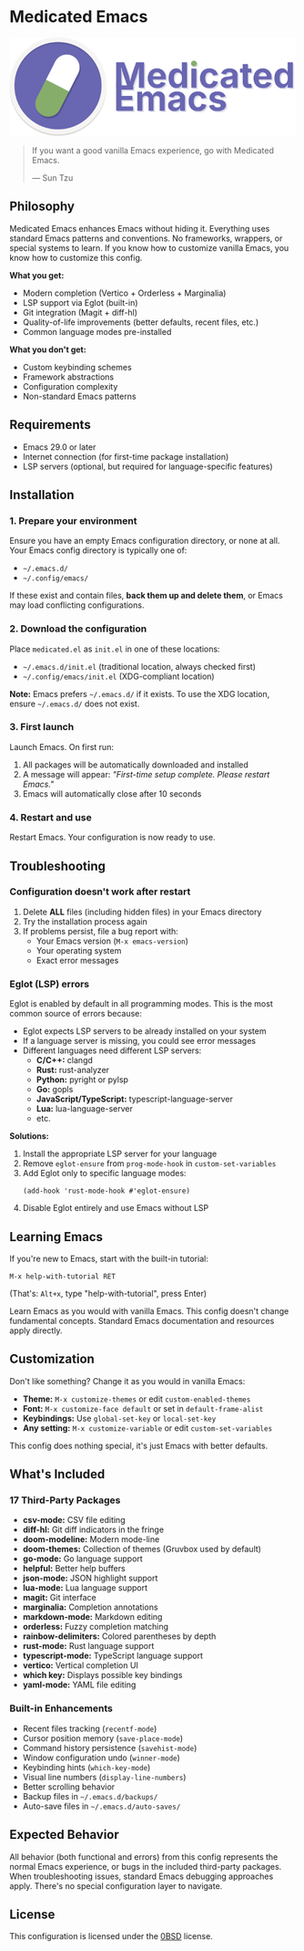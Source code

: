 # Medicated Emacs

<p align="center">
  <img src="medicated-emacs.png" alt="Medicated Emacs Logo">
</p>

> If you want a good vanilla Emacs experience, go with Medicated Emacs.
>
> — Sun Tzu

## Philosophy

Medicated Emacs enhances Emacs without hiding it. Everything uses standard Emacs patterns and conventions. No frameworks, wrappers, or special systems to learn. If you know how to customize vanilla Emacs, you know how to customize this config.

**What you get:**
- Modern completion (Vertico + Orderless + Marginalia)
- LSP support via Eglot (built-in)
- Git integration (Magit + diff-hl)
- Quality-of-life improvements (better defaults, recent files, etc.)
- Common language modes pre-installed

**What you don't get:**
- Custom keybinding schemes
- Framework abstractions
- Configuration complexity
- Non-standard Emacs patterns

## Requirements

- Emacs 29.0 or later
- Internet connection (for first-time package installation)
- LSP servers (optional, but required for language-specific features)

## Installation

### 1. Prepare your environment

Ensure you have an empty Emacs configuration directory, or none at all. Your Emacs config directory is typically one of:
- `~/.emacs.d/`
- `~/.config/emacs/`

If these exist and contain files, **back them up and delete them**, or Emacs may load conflicting configurations.

### 2. Download the configuration

Place `medicated.el` as `init.el` in one of these locations:
- `~/.emacs.d/init.el` (traditional location, always checked first)
- `~/.config/emacs/init.el` (XDG-compliant location)

**Note:** Emacs prefers `~/.emacs.d/` if it exists. To use the XDG location, ensure `~/.emacs.d/` does not exist.

### 3. First launch

Launch Emacs. On first run:
1. All packages will be automatically downloaded and installed
2. A message will appear: *"First-time setup complete. Please restart Emacs."*
3. Emacs will automatically close after 10 seconds

### 4. Restart and use

Restart Emacs. Your configuration is now ready to use.

## Troubleshooting

### Configuration doesn't work after restart

1. Delete **ALL** files (including hidden files) in your Emacs directory
2. Try the installation process again
3. If problems persist, file a bug report with:
   - Your Emacs version (`M-x emacs-version`)
   - Your operating system
   - Exact error messages

### Eglot (LSP) errors

Eglot is enabled by default in all programming modes. This is the most common source of errors because:

- Eglot expects LSP servers to be already installed on your system
- If a language server is missing, you could see error messages
- Different languages need different LSP servers:
  - **C/C++:** clangd
  - **Rust:** rust-analyzer
  - **Python:** pyright or pylsp
  - **Go:** gopls
  - **JavaScript/TypeScript:** typescript-language-server
  - **Lua:** lua-language-server
  - etc.

**Solutions:**

1. Install the appropriate LSP server for your language
2. Remove `eglot-ensure` from `prog-mode-hook` in `custom-set-variables`
3. Add Eglot only to specific language modes:
   ```elisp
   (add-hook 'rust-mode-hook #'eglot-ensure)
   ```
4. Disable Eglot entirely and use Emacs without LSP

## Learning Emacs

If you're new to Emacs, start with the built-in tutorial:

```
M-x help-with-tutorial RET
```

(That's: `Alt+x`, type "help-with-tutorial", press Enter)

Learn Emacs as you would with vanilla Emacs. This config doesn't change fundamental concepts. Standard Emacs documentation and resources apply directly.

## Customization

Don't like something? Change it as you would in vanilla Emacs:

- **Theme:** `M-x customize-themes` or edit `custom-enabled-themes`
- **Font:** `M-x customize-face default` or set in `default-frame-alist`
- **Keybindings:** Use `global-set-key` or `local-set-key`
- **Any setting:** `M-x customize-variable` or edit `custom-set-variables`

This config does nothing special, it's just Emacs with better defaults.

## What's Included

### 17 Third-Party Packages

- **csv-mode:** CSV file editing
- **diff-hl:** Git diff indicators in the fringe
- **doom-modeline:** Modern mode-line
- **doom-themes:** Collection of themes (Gruvbox used by default)
- **go-mode:** Go language support
- **helpful:** Better help buffers
- **json-mode:** JSON highlight support
- **lua-mode:** Lua language support
- **magit:** Git interface
- **marginalia:** Completion annotations
- **markdown-mode:** Markdown editing
- **orderless:** Fuzzy completion matching
- **rainbow-delimiters:** Colored parentheses by depth
- **rust-mode:** Rust language support
- **typescript-mode:** TypeScript language support
- **vertico:** Vertical completion UI
- **which key:** Displays possible key bindings
- **yaml-mode:** YAML file editing

### Built-in Enhancements

- Recent files tracking (`recentf-mode`)
- Cursor position memory (`save-place-mode`)
- Command history persistence (`savehist-mode`)
- Window configuration undo (`winner-mode`)
- Keybinding hints (`which-key-mode`)
- Visual line numbers (`display-line-numbers`)
- Better scrolling behavior
- Backup files in `~/.emacs.d/backups/`
- Auto-save files in `~/.emacs.d/auto-saves/`

## Expected Behavior

All behavior (both functional and errors) from this config represents the normal Emacs experience, or bugs in the included third-party packages. When troubleshooting issues, standard Emacs debugging approaches apply. There's no special configuration layer to navigate.

## License

This configuration is licensed under the [0BSD](https://opensource.org/license/0bsd) license.
